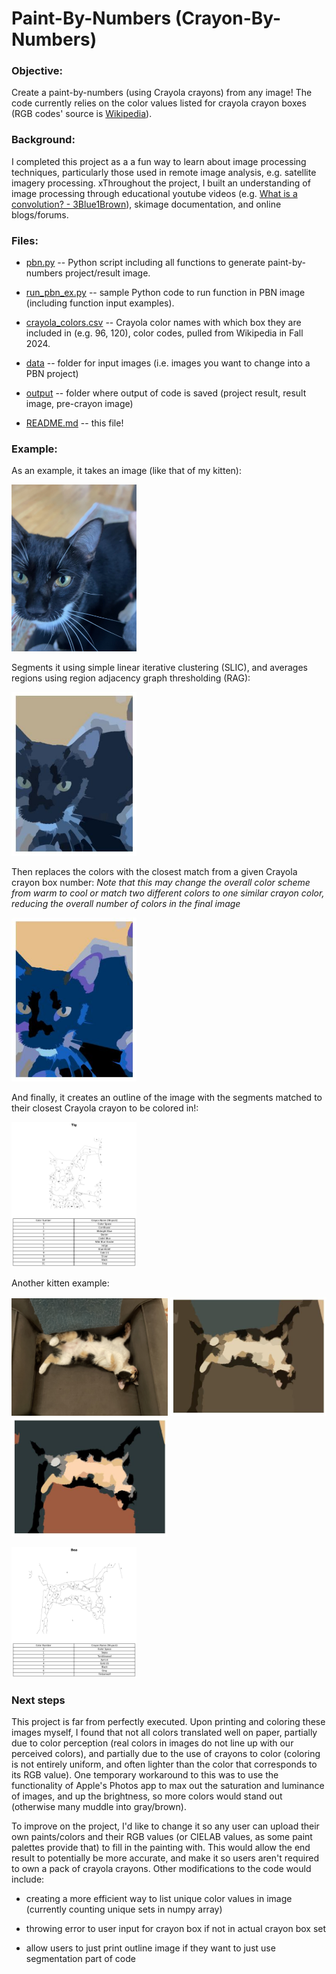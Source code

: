 # Paint-By-Numbers (Crayon-By-Numbers)

### Objective: 
Create a paint-by-numbers (using Crayola crayons) from any image! The code currently relies on the color values listed for crayola crayon boxes (RGB codes' source is [Wikipedia](https://en.wikipedia.org/wiki/List_of_Crayola_crayon_colors)).


### Background:
I completed this project as a a fun way to learn about image processing techniques, particularly those used in remote image analysis, e.g. satellite imagery processing. xThroughout the project, I built an understanding of image processing through educational youtube videos (e.g. [What is a convolution? - 3Blue1Brown](https://www.youtube.com/watch?v=KuXjwB4LzSA&pp=ygUQaW1hZ2UgcHJvY2Vzc2luZw%3D%3D)), skimage documentation, and online blogs/forums. 

### Files: 

  * [pbn.py](pbn.py) -- Python script including all functions to generate paint-by-numbers project/result image. 

  * [run_pbn_ex.py](run_pbn_ex.py) -- sample Python code to run function in PBN image (including function input examples). 

  * [crayola_colors.csv](crayola_colors.csv) -- Crayola color names with which box they are included in (e.g. 96, 120), color codes, pulled from Wikipedia in Fall 2024. 

  * [data](data) -- folder for input images (i.e. images you want to change into a PBN project)

  * [output](output) -- folder where output of code is saved (project result, result image, pre-crayon image)

  * [README.md](README.md) -- this file! 

### Example:
As an example, it takes an image (like that of my kitten): 
<p align="left">
  <img src="https://github.com/ellamarrero/pbn_project/blob/main/data/tig.jpeg" alt="Tig (Original Image)"width="200"/>
</p>

Segments it using simple linear iterative clustering (SLIC), and averages regions using region adjacency graph thresholding (RAG):
<p align="left">
  <img src="https://github.com/ellamarrero/pbn_project/blob/main/output/Tig_pre_crayon.jpeg" alt="Tig (Processed Image)" width="200"/>
</p>


Then replaces the colors with the closest match from a given Crayola crayon box number:
  *Note that this may change the overall color scheme from warm to cool or match two different colors to one similar crayon color, reducing the overall number of colors in the final image*
<p align="left">
  <img src="https://github.com/ellamarrero/pbn_project/blob/main/output/tig_result.jpeg" alt="Tig (Crayon PBN Image)" width="200"/>
</p>


And finally, it creates an outline of the image with the segments matched to their closest Crayola crayon to be colored in!: 
<p align="left">
  <img src="https://github.com/ellamarrero/pbn_project/blob/main/output/tig.jpeg" alt="Tig (Crayon PBN Image)" width="200"/>
</p>

Another kitten example: 
<p align="left">
    <img src="https://github.com/ellamarrero/pbn_project/blob/main/data/bea.jpeg" alt="Bea (Original Image)" width="250"/>
    <img src="https://github.com/ellamarrero/pbn_project/blob/main/output/Bea_pre_crayon.jpeg" alt="Bea (Segmented Image)" width="250"/>
    <img src="https://github.com/ellamarrero/pbn_project/blob/main/output/Bea_result.jpeg" alt="Bea (Crayon PBN Image)" width="250"/>
</p>

<p align="left">
    <img src="https://github.com/ellamarrero/pbn_project/blob/main/output/bea.jpeg" alt="Bea ( PBN Image)" width="200"/>
</p>

### Next steps
This project is far from perfectly executed. Upon printing and coloring these images myself, I found that not all colors translated well on paper, partially due to color perception (real colors in images do not line up with our perceived colors), and partially due to the use of crayons to color (coloring is not entirely uniform, and often lighter than the color that corresponds to its RGB value). One temporary workaround to this was to use the functionality of Apple's Photos app to max out the saturation and luminance of images, and up the brightness, so more colors would stand out (otherwise many muddle into gray/brown). 

To improve on the project, I'd like to change it so any user can upload their own paints/colors and their RGB values (or CIELAB values, as some paint palettes provide that) to fill in the painting with. This would allow the end result to potentially be more accurate, and make it so users aren't required to own a pack of crayola crayons. Other modifications to the code would include:

  * creating a more efficient way to list unique color values in image (currently counting unique sets in numpy array)

  * throwing error to user input for crayon box if not in actual crayon box set

  * allow users to just print outline image if they want to just use segmentation part of code